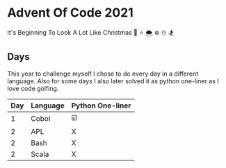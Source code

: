 # Advent Of Code 2021
It's Beginning To Look A Lot Like Christmas 
🎄 ⭐️ 🌨 ❄️ ☃️ 🏂

## Days

This year to challenge myself I chose to do every day in a different language. Also for some days I also later solved it as python one-liner as I love code golfing.

Day | Language  | Python One-liner
--- | ---       | ----
1   | Cobol     | ☑️
2   | APL       | X
2   | Bash      | X
2   | Scala     | X